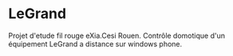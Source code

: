 LeGrand
=======

Projet d'etude fil rouge eXia.Cesi Rouen. Contrôle domotique d'un équipement LeGrand a distance sur windows phone.
